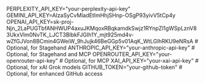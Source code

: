 PERPLEXITY_API_KEY="your-perplexity-api-key"
GEMINI_API_KEY=AIzaSyCvMladEtImHhjSHnp-OSgP93yivV5tCp4y
OPENAI_API_KEY=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 # Optional, for Stagehand
ANTHROPIC_API_KEY="your-anthropic-api-key" # Optional, for Stagehand and MCP
OPENROUTER_API_KEY="your-openrouter-api-key" # Optional, for MCP
XAI_API_KEY="your-xai-api-key" # Optional, for xAI Grok models
GITHUB_TOKEN="your-github-token"  # Optional, for enhanced GitHub access